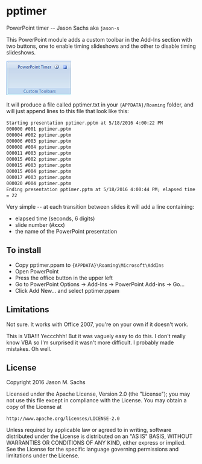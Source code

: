 # pptimer #

PowerPoint timer -- Jason Sachs <jmsachs at gmail dot com> aka `jason-s`

This PowerPoint module adds a custom toolbar in the Add-Ins section with two buttons,
one to enable timing slideshows and the other to disable timing slideshows.

![](doc/pptimer-toolbar.png)

It will produce a file called pptimer.txt in your `{APPDATA}/Roaming` folder,
and will just append lines to this file that look like this:

```
Starting presentation pptimer.pptm at 5/18/2016 4:00:22 PM
000000 #001 pptimer.pptm
000004 #002 pptimer.pptm
000006 #003 pptimer.pptm
000008 #004 pptimer.pptm
000011 #003 pptimer.pptm
000015 #002 pptimer.pptm
000015 #003 pptimer.pptm
000015 #004 pptimer.pptm
000017 #003 pptimer.pptm
000020 #004 pptimer.pptm
Ending presentation pptimer.pptm at 5/18/2016 4:00:44 PM; elapsed time = 22
```

Very simple -- at each transition between slides it will add a line containing:

- elapsed time (seconds, 6 digits)
- slide number (#xxx)
- the name of the PowerPoint presentation

## To install ##

- Copy pptimer.ppam to `{APPDATA}\Roaming\Microsoft\AddIns`
- Open PowerPoint
- Press the office button in the upper left
- Go to PowerPoint Options -> Add-Ins -> PowerPoint Add-ins -> Go...
- Click Add New... and select pptimer.ppam

## Limitations ##

Not sure. It works with Office 2007, you're on your own if it doesn't work.

This is VBA!!! Yeccchhh! But it was vaguely easy to do this. I don't really know VBA so I'm surprised it wasn't more difficult. I probably made mistakes. Oh well.

## License ##

Copyright 2016 Jason M. Sachs

Licensed under the Apache License, Version 2.0 (the "License");
you may not use this file except in compliance with the License.
You may obtain a copy of the License at

    http://www.apache.org/licenses/LICENSE-2.0

Unless required by applicable law or agreed to in writing, software
distributed under the License is distributed on an "AS IS" BASIS,
WITHOUT WARRANTIES OR CONDITIONS OF ANY KIND, either express or implied.
See the License for the specific language governing permissions and
limitations under the License.